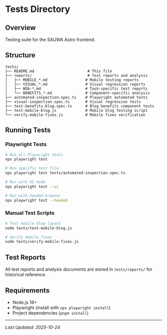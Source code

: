 # Tests Directory

## Overview

Testing suite for the SAUWA Astro frontend.

## Structure

```
tests/
├── README.md                        # This file
├── reports/                         # Test reports and analysis
│   ├── MOBILE_*.md                 # Mobile testing reports
│   ├── VISUAL_*.md                 # Visual regression reports
│   ├── WDA-*.md                    # Task-specific test reports
│   └── BENEFITS_*.md               # Component-specific analysis
├── automated-inspection.spec.ts    # Playwright automated tests
├── visual-inspection.spec.ts       # Visual regression tests
├── test-benefits-blog.spec.ts      # Blog benefits component tests
├── test-mobile-blog.js             # Mobile blog testing script
└── verify-mobile-fixes.js          # Mobile fixes verification
```

## Running Tests

### Playwright Tests

```bash
# Run all Playwright tests
npx playwright test

# Run specific test file
npx playwright test tests/automated-inspection.spec.ts

# Run with UI mode
npx playwright test --ui

# Run with headed browser
npx playwright test --headed
```

### Manual Test Scripts

```bash
# Test mobile blog layout
node tests/test-mobile-blog.js

# Verify mobile fixes
node tests/verify-mobile-fixes.js
```

## Test Reports

All test reports and analysis documents are stored in `tests/reports/` for historical reference.

## Requirements

- Node.js 18+
- Playwright (install with `npx playwright install`)
- Project dependencies (`pnpm install`)

---

*Last Updated: 2025-10-24*
